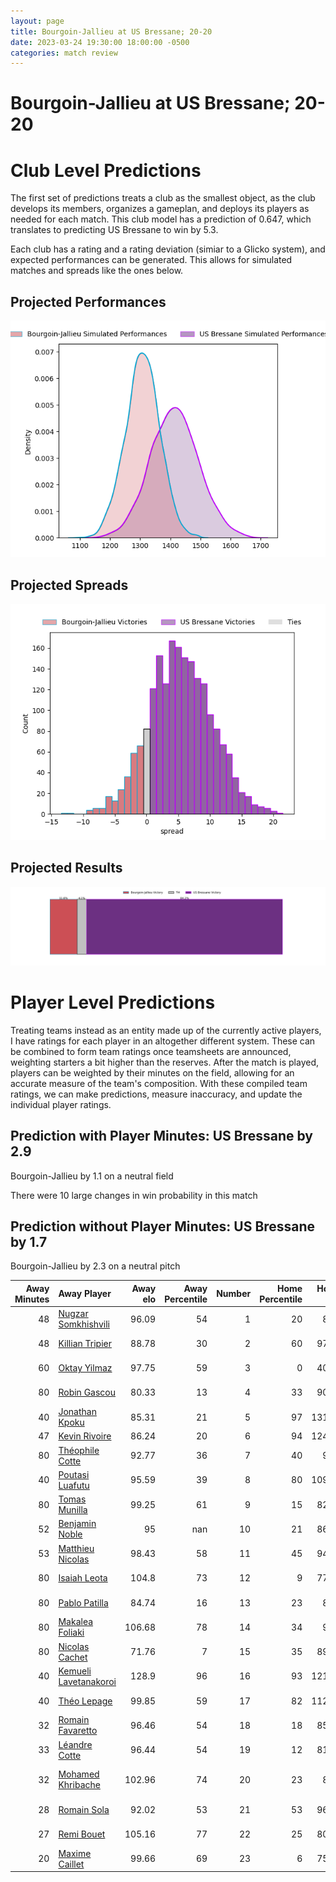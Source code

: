 ```yaml
---  
layout: page  
title: Bourgoin-Jallieu at US Bressane; 20-20  
date: 2023-03-24 19:30:00 18:00:00 -0500  
categories: match review  
---
```

# Bourgoin-Jallieu at US Bressane; 20-20

# Club Level Predictions


The first set of predictions treats a club as the smallest object, as the club develops its members, organizes a gameplan, and deploys its players as needed for each match. This club model has a prediction of 0.647, which translates to predicting US Bressane to win by 5.3.

Each club has a rating and a rating deviation (simiar to a Glicko system), and expected performances can be generated. This allows for simulated matches and spreads like the ones below.
## Projected Performances


![Projected Performances](plots/performances_2023-03-24-USBressane-Bourgoin-Jallieu.png)
## Projected Spreads


![Projected Spreads](plots/spreads_2023-03-24-USBressane-Bourgoin-Jallieu.png)
## Projected Results


![Projected Results](plots/resultbar_2023-03-24-USBressane-Bourgoin-Jallieu.png)
# Player Level Predictions


Treating teams instead as an entity made up of the currently active players, I have ratings for each player in an altogether different system. These can be combined to form team ratings once teamsheets are announced, weighting starters a bit higher than the reserves. After the match is played, players can be weighted by their minutes on the field, allowing for an accurate measure of the team's composition. With these compiled team ratings, we can make predictions, measure inaccuracy, and update the individual player ratings.
## Prediction with Player Minutes: US Bressane by 2.9


Bourgoin-Jallieu by 1.1 on a neutral field

There were 10 large changes in win probability in this match
## Prediction without Player Minutes: US Bressane by 1.7


Bourgoin-Jallieu by 2.3 on a neutral pitch



|   Away Minutes | Away Player                                                               |   Away elo |   Away Percentile |   Number |   Home Percentile |   Home elo | Home Player                                                                |   Home Minutes |
|---------------:|:--------------------------------------------------------------------------|-----------:|------------------:|---------:|------------------:|-----------:|:---------------------------------------------------------------------------|---------------:|
|             48 | [Nugzar Somkhishvili](..//playerfiles//NugzarSomkhishvili_cleaned.md)     |      96.09 |                54 |        1 |                20 |      86.7  | [Teo Bordenave](..//playerfiles//TeoBordenave_cleaned.md)                  |             40 |
|             48 | [Killian Tripier](..//playerfiles//KillianTripier_cleaned.md)             |      88.78 |                30 |        2 |                60 |      97.82 | [Sione Anga'aelangi](..//playerfiles//SioneAnga'aelangi_cleaned.md)        |             40 |
|             60 | [Oktay Yilmaz](..//playerfiles//OktayYilmaz_cleaned.md)                   |      97.75 |                59 |        3 |                 0 |      40.09 | [Erich de Jager](..//playerfiles//ErichdeJager_cleaned.md)                 |             40 |
|             80 | [Robin Gascou](..//playerfiles//RobinGascou_cleaned.md)                   |      80.33 |                13 |        4 |                33 |      90.54 | [Monty Leverstein](..//playerfiles//MontyLeverstein_cleaned.md)            |             80 |
|             40 | [Jonathan Kpoku](..//playerfiles//JonathanKpoku_cleaned.md)               |      85.31 |                21 |        5 |                97 |     131.28 | [Cyril Veyret](..//playerfiles//CyrilVeyret_cleaned.md)                    |             51 |
|             47 | [Kevin Rivoire](..//playerfiles//KevinRivoire_cleaned.md)                 |      86.24 |                20 |        6 |                94 |     124.51 | [Lucas Lyons](..//playerfiles//LucasLyons_cleaned.md)                      |             60 |
|             80 | [Théophile Cotte](..//playerfiles//ThéophileCotte_cleaned.md)             |      92.77 |                36 |        7 |                40 |      91.9  | [Loïc Baradel](..//playerfiles//LoïcBaradel_cleaned.md)                    |             79 |
|             40 | [Poutasi Luafutu](..//playerfiles//PoutasiLuafutu_cleaned.md)             |      95.59 |                39 |        8 |                80 |     109.02 | [Wael May](..//playerfiles//WaelMay_cleaned.md)                            |             80 |
|             80 | [Tomas Munilla](..//playerfiles//TomasMunilla_cleaned.md)                 |      99.25 |                61 |        9 |                15 |      82.96 | [Robin Graulle](..//playerfiles//RobinGraulle_cleaned.md)                  |             28 |
|             52 | [Benjamin Noble](..//playerfiles//BenjaminNoble_cleaned.md)               |      95    |               nan |       10 |                21 |      86.13 | [Christian Lacombe](..//playerfiles//ChristianLacombe_cleaned.md)          |             80 |
|             53 | [Matthieu Nicolas](..//playerfiles//MatthieuNicolas_cleaned.md)           |      98.43 |                58 |       11 |                45 |      94.12 | [Kavekini Tabu](..//playerfiles//KavekiniTabu_cleaned.md)                  |             80 |
|             80 | [Isaiah Leota](..//playerfiles//IsaiahLeota_cleaned.md)                   |     104.8  |                73 |       12 |                 9 |      77.15 | [Maile Mamao](..//playerfiles//MaileMamao_cleaned.md)                      |             80 |
|             80 | [Pablo Patilla](..//playerfiles//PabloPatilla_cleaned.md)                 |      84.74 |                16 |       13 |                23 |      85.9  | [Benjamin Doy](..//playerfiles//BenjaminDoy_cleaned.md)                    |             40 |
|             80 | [Makalea Foliaki](..//playerfiles//MakaleaFoliaki_cleaned.md)             |     106.68 |                78 |       14 |                34 |      90.6  | [Élie De Fleurian](..//playerfiles//ÉlieDeFleurian_cleaned.md)             |             80 |
|             80 | [Nicolas Cachet](..//playerfiles//NicolasCachet_cleaned.md)               |      71.76 |                 7 |       15 |                35 |      89.98 | [Audric Sanlaville](..//playerfiles//AudricSanlaville_cleaned.md)          |             80 |
|             40 | [Kemueli Lavetanakoroi](..//playerfiles//KemueliLavetanakoroi_cleaned.md) |     128.9  |                96 |       16 |                93 |     121.06 | [Nicolas Faure](..//playerfiles//NicolasFaure_cleaned.md)                  |             52 |
|             40 | [Théo Lepage](..//playerfiles//ThéoLepage_cleaned.md)                     |      99.85 |                59 |       17 |                82 |     112.99 | [Sebastian Poet](..//playerfiles//SebastianPoet_cleaned.md)                |             40 |
|             32 | [Romain Favaretto](..//playerfiles//RomainFavaretto_cleaned.md)           |      96.46 |                54 |       18 |                18 |      85.58 | [Clément Jullien](..//playerfiles//ClémentJullien_cleaned.md)              |             40 |
|             33 | [Léandre Cotte](..//playerfiles//LéandreCotte_cleaned.md)                 |      96.44 |                54 |       19 |                12 |      81.53 | [Vazha Kapanadze](..//playerfiles//VazhaKapanadze_cleaned.md)              |             40 |
|             32 | [Mohamed Khribache](..//playerfiles//MohamedKhribache_cleaned.md)         |     102.96 |                74 |       20 |                23 |      87.9  | [Willem Johannes Harmse](..//playerfiles//WillemJohannesHarmse_cleaned.md) |             40 |
|             28 | [Romain Sola](..//playerfiles//RomainSola_cleaned.md)                     |      92.02 |                53 |       21 |                53 |      96.67 | [Koen Bloemen](..//playerfiles//KoenBloemen_cleaned.md)                    |             29 |
|             27 | [Remi Bouet](..//playerfiles//RemiBouet_cleaned.md)                       |     105.16 |                77 |       22 |                25 |      80.78 | [Nicolas Tachat](..//playerfiles//NicolasTachat_cleaned.md)                |             20 |
|             20 | [Maxime Caillet](..//playerfiles//MaximeCaillet_cleaned.md)               |      99.66 |                69 |       23 |                 6 |      75.06 | [Dimitri Jean Etienne](..//playerfiles//DimitriJeanEtienne_cleaned.md)     |              1 |

